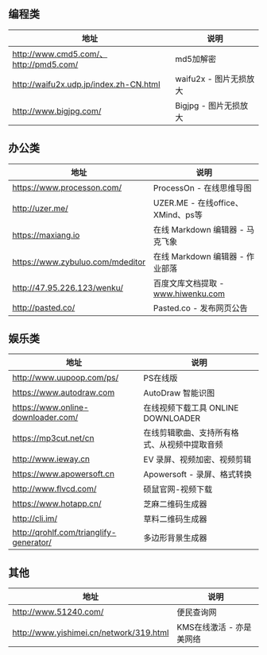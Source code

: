 ## 编程类

地址 | 说明
---|---
http://www.cmd5.com/、http://pmd5.com/ | md5加解密
http://waifu2x.udp.jp/index.zh-CN.html | waifu2x - 图片无损放大
http://www.bigjpg.com/ | Bigjpg - 图片无损放大


## 办公类

地址 | 说明
---|---
https://www.processon.com/ | ProcessOn - 在线思维导图
http://uzer.me/ | UZER.ME - 在线office、XMind、ps等
https://maxiang.io | 在线 Markdown 编辑器 - 马克飞象
https://www.zybuluo.com/mdeditor | 在线 Markdown 编辑器 - 作业部落
http://47.95.226.123/wenku/ | 百度文库文档提取 - www.hiwenku.com
http://pasted.co/ | Pasted.co - 发布网页公告


## 娱乐类

地址 | 说明
---|---
http://www.uupoop.com/ps/ | PS在线版
https://www.autodraw.com | AutoDraw 智能识图
https://www.online-downloader.com/ | 在线视频下载工具 ONLINE DOWNLOADER
https://mp3cut.net/cn | 在线剪辑歌曲、支持所有格式、从视频中提取音频
http://www.ieway.cn | EV 录屏、视频加密、视频剪辑
https://www.apowersoft.cn | Apowersoft - 录屏、格式转换
http://www.flvcd.com/ | 硕鼠官网-视频下载
https://www.hotapp.cn/ | 芝麻二维码生成器
http://cli.im/ | 草料二维码生成器
http://qrohlf.com/trianglify-generator/ | 多边形背景生成器



## 其他

地址 | 说明
---|---
http://www.51240.com/ | 便民查询网
http://www.yishimei.cn/network/319.html | KMS在线激活 - 亦是美网络
